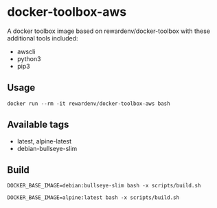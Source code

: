 # docker-toolbox-aws

A docker toolbox image based on rewardenv/docker-toolbox with these additional tools included:
- awscli
- python3
- pip3

## Usage

```
docker run --rm -it rewardenv/docker-toolbox-aws bash
```

## Available tags

- latest, alpine-latest
- debian-bullseye-slim

## Build

```
DOCKER_BASE_IMAGE=debian:bullseye-slim bash -x scripts/build.sh

DOCKER_BASE_IMAGE=alpine:latest bash -x scripts/build.sh  
```
